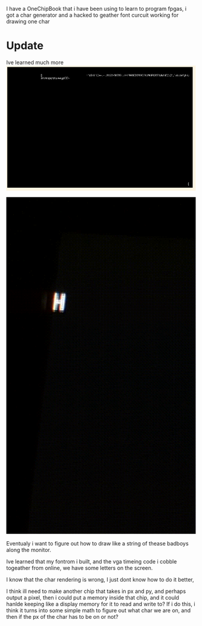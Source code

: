 I have a OneChipBook that i have been using to learn to program fpgas, i got a char generator and a hacked to geather font curcuit working for drawing one char

# Update
Ive learned much more
![Screenshot of simulator](simulator_withcharmem.png)


![Gif of chars](chars.gif)

Eventualy i want to figure out how to draw like a string of thease badboys along the monitor. 

Ive learned that my fontrom i built, and the vga timeing code i cobble togeather from online, we have some letters on the screen.

I know that the char rendering is wrong, I just dont know how to do it better, 

I think ill need to make another chip that takes in px and py, and perhaps output a pixel, then i could put a memory inside that chip, and it could hanlde keeping like a display memory for it to read and write to? If i do this, i think it turns into some simple math to figure out what char we are on, and then if the px of the char has to be on or not? 
